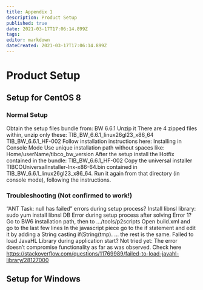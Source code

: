 ```yaml
---
title: Appendix 1
description: Product Setup
published: true
date: 2021-03-17T17:06:14.899Z
tags: 
editor: markdown
dateCreated: 2021-03-17T17:06:14.899Z
---
```


# Product Setup

## Setup for CentOS 8

### Normal Setup

Obtain the setup files bundle from: BW 6.6.1 
Unzip it
There are 4 zipped files within, unzip only these:
TIB_BW_6.6.1_linux26gl23_x86_64
TIB_BW_6.6.1_HF-002
Follow installation instructions here: Installing in Console Mode 
Use unique installation path without spaces like: Home/userName/tibco_bw_version
After the setup install the Hotfix contained in the bundle: TIB_BW_6.6.1_HF-002
Copy the universal installer TIBCOUniversalInstaller-lnx-x86-64.bin contained in TIB_BW_6.6.1_linux26gl23_x86_64.
Run it again from that directory (in console mode), following the instructions.

### Troubleshooting (Not confirmed to work!)

“ANT Task: null has failed” errors during setup process?
Install libnsl library: sudo yum install libnsl
DB Error during setup process after solving Error 1? 
Go to BW6 installation path, then to .../tools/p2scripts
Open build.xml and go to the last few lines
In the javascript piece go to the if statement and edit it by adding a String casting
if(String(tmp). … the rest is the same.
Failed to load JavaHL Library during application start? 
Not tried yet: The error doesn’t compromise functionality as far as was observed.
Check here https://stackoverflow.com/questions/11769989/failed-to-load-javahl-library/28127000 

## Setup for Windows
